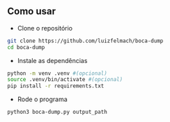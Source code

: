 ## Como usar

- Clone o repositório

```bash
git clone https://github.com/luizfelmach/boca-dump
cd boca-dump
```

- Instale as dependências

```bash
python -m venv .venv #(opcional)
source .venv/bin/activate #(opcional)
pip install -r requirements.txt
```

- Rode o programa

```bash
python3 boca-dump.py output_path
```
